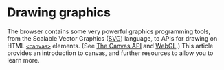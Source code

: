 # Drawing graphics

The browser contains some very powerful graphics programming tools, from the Scalable Vector Graphics ([SVG]()) language, to APIs for drawing on HTML [`<canvas>`]() elements. (See [The Canvas API]() and [WebGL]().) This article provides an introduction to canvas, and further resources to allow you to learn more.